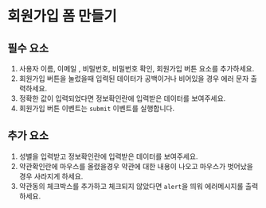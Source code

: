 # 회원가입 폼 만들기

## 필수 요소

1. 사용자 이름, 이메일 , 비밀번호, 비밀번호 확인, 회원가입 버튼 요소를 추가하세요.
2. 회원가입 버튼을 눌렀을때 입력된 데이터가 공백이거나 비어있을 경우 에러 문자 출력하세요.
3. 정확한 값이 입력되었다면 정보확인란에 입력받은 데이터를 보여주세요.
4. 회원가입 버튼 이벤트는 `submit` 이벤트를 실행합니다.

## 추가 요소

1. 성별을 입력받고 정보확인란에 입력받은 데이터를 보여주세요.
2. 약관확인란에 마우스를 올렸을경우 약관에 대한 내용이 나오고 마우스가 벗어났을 경우 사라지게 하세요.
3. 약관동의 체크박스를 추가하고 체크되지 않았다면 `alert`을 띄워 에러메시지롤 출력하세요.
